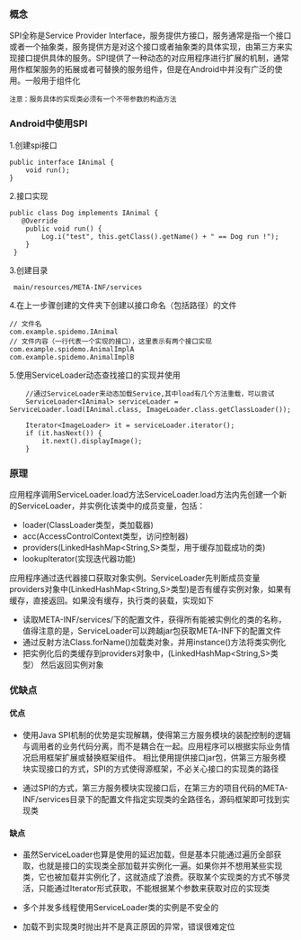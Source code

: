 ### 概念
SPI全称是Service Provider Interface，服务提供方接口，服务通常是指一个接口或者一个抽象类，服务提供方是对这个接口或者抽象类的具体实现，由第三方来实现接口提供具体的服务。SPI提供了一种动态的对应用程序进行扩展的机制，通常用作框架服务的拓展或者可替换的服务组件，但是在Android中并没有广泛的使用。一般用于组件化

 `注意：服务具体的实现类必须有一个不带参数的构造方法`
	
### Android中使用SPI
1.创建spi接口
	
	public interface IAnimal {
		void run();
	}
	
2.接口实现

	public class Dog implements IAnimal {
	   @Override
	    public void run() {
	        Log.i("test", this.getClass().getName() + " == Dog run !");
	    }
	 }
	 
3.创建目录

	 main/resources/META-INF/services
	 
4.在上一步骤创建的文件夹下创建以接口命名（包括路径）的文件

	// 文件名
	com.example.spidemo.IAnimal
	// 文件内容（一行代表一个实现的接口），这里表示有两个接口实现
	com.example.spidemo.AnimalImplA
	com.example.spidemo.AnimalImplB
	
5.使用ServiceLoader动态查找接口的实现并使用

	    //通过ServiceLoader来动态加载Service,其中load有几个方法重载，可以尝试
        ServiceLoader<IAnimal> serviceLoader = ServiceLoader.load(IAnimal.class, ImageLoader.class.getClassLoader());

        Iterator<ImageLoader> it = serviceLoader.iterator();
        if (it.hasNext()) {
            it.next().displayImage();
        }
	
### 原理
应用程序调用ServiceLoader.load方法ServiceLoader.load方法内先创建一个新的ServiceLoader，并实例化该类中的成员变量，包括：

  - loader(ClassLoader类型，类加载器)
  - acc(AccessControlContext类型，访问控制器)
  - providers(LinkedHashMap<String,S>类型，用于缓存加载成功的类)
  - lookupIterator(实现迭代器功能)
  
应用程序通过迭代器接口获取对象实例。ServiceLoader先判断成员变量providers对象中(LinkedHashMap<String,S>类型)是否有缓存实例对象，如果有缓存，直接返回。如果没有缓存，执行类的装载，实现如下

  - 读取META-INF/services/下的配置文件，获得所有能被实例化的类的名称，值得注意的是，ServiceLoader可以跨越jar包获取META-INF下的配置文件
  - 通过反射方法Class.forName()加载类对象，并用instance()方法将类实例化
  - 把实例化后的类缓存到providers对象中，(LinkedHashMap<String,S>类型）
然后返回实例对象

### 优缺点
#### 优点

- 使用Java SPI机制的优势是实现解耦，使得第三方服务模块的装配控制的逻辑与调用者的业务代码分离，而不是耦合在一起。应用程序可以根据实际业务情况启用框架扩展或替换框架组件。
相比使用提供接口jar包，供第三方服务模块实现接口的方式，SPI的方式使得源框架，不必关心接口的实现类的路径

- 通过SPI的方式，第三方服务模块实现接口后，在第三方的项目代码的META-INF/services目录下的配置文件指定实现类的全路径名，源码框架即可找到实现类

#### 缺点

- 虽然ServiceLoader也算是使用的延迟加载，但是基本只能通过遍历全部获取，也就是接口的实现类全部加载并实例化一遍。如果你并不想用某些实现类，它也被加载并实例化了，这就造成了浪费。获取某个实现类的方式不够灵活，只能通过Iterator形式获取，不能根据某个参数来获取对应的实现类

- 多个并发多线程使用ServiceLoader类的实例是不安全的

- 加载不到实现类时抛出并不是真正原因的异常，错误很难定位